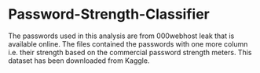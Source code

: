 # Password-Strength-Classifier
The passwords used in this analysis are from 000webhost leak that is available online.  The files contained the passwords with one more column i.e. their strength based on the commercial password strength meters. This dataset has been downloaded from Kaggle. 
